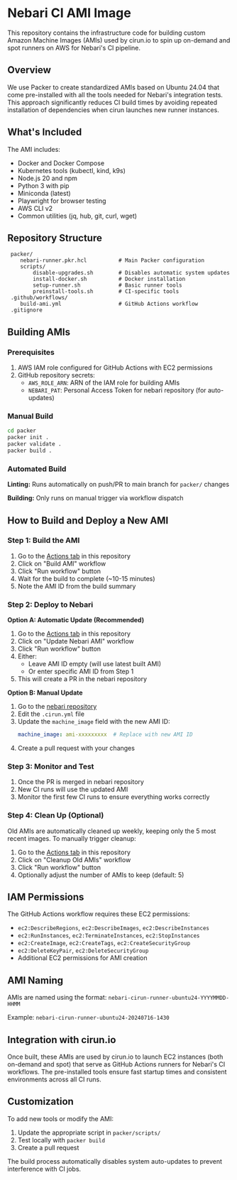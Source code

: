 # Nebari CI AMI Image

This repository contains the infrastructure code for building custom Amazon Machine Images (AMIs) used by cirun.io to spin up on-demand and spot runners on AWS for Nebari's CI pipeline.

## Overview

We use Packer to create standardized AMIs based on Ubuntu 24.04 that come pre-installed with all the tools needed for Nebari's integration tests. This approach significantly reduces CI build times by avoiding repeated installation of dependencies when cirun launches new runner instances.

## What's Included

The AMI includes:
- Docker and Docker Compose
- Kubernetes tools (kubectl, kind, k9s)
- Node.js 20 and npm
- Python 3 with pip
- Miniconda (latest)
- Playwright for browser testing
- AWS CLI v2
- Common utilities (jq, hub, git, curl, wget)

## Repository Structure

```
 packer/
    nebari-runner.pkr.hcl          # Main Packer configuration
    scripts/
        disable-upgrades.sh        # Disables automatic system updates
        install-docker.sh          # Docker installation
        setup-runner.sh            # Basic runner tools
        preinstall-tools.sh        # CI-specific tools
 .github/workflows/
    build-ami.yml                  # GitHub Actions workflow
 .gitignore
```

## Building AMIs

### Prerequisites

1. AWS IAM role configured for GitHub Actions with EC2 permissions
2. GitHub repository secrets:
   - `AWS_ROLE_ARN`: ARN of the IAM role for building AMIs
   - `NEBARI_PAT`: Personal Access Token for nebari repository (for auto-updates)

### Manual Build

```bash
cd packer
packer init .
packer validate .
packer build .
```

### Automated Build

**Linting:** Runs automatically on push/PR to main branch for `packer/` changes

**Building:** Only runs on manual trigger via workflow dispatch

## How to Build and Deploy a New AMI

### Step 1: Build the AMI

1. Go to the [Actions tab](../../actions) in this repository
2. Click on "Build AMI" workflow
3. Click "Run workflow" button
4. Wait for the build to complete (~10-15 minutes)
5. Note the AMI ID from the build summary

### Step 2: Deploy to Nebari

**Option A: Automatic Update (Recommended)**
1. Go to the [Actions tab](../../actions) in this repository
2. Click on "Update Nebari AMI" workflow
3. Click "Run workflow" button
4. Either:
   - Leave AMI ID empty (will use latest built AMI)
   - Or enter specific AMI ID from Step 1
5. This will create a PR in the nebari repository

**Option B: Manual Update**
1. Go to the [nebari repository](https://github.com/nebari-dev/nebari)
2. Edit the `.cirun.yml` file
3. Update the `machine_image` field with the new AMI ID:
   ```yaml
   machine_image: ami-xxxxxxxxx  # Replace with new AMI ID
   ```
4. Create a pull request with your changes

### Step 3: Monitor and Test

1. Once the PR is merged in nebari repository
2. New CI runs will use the updated AMI
3. Monitor the first few CI runs to ensure everything works correctly

### Step 4: Clean Up (Optional)

Old AMIs are automatically cleaned up weekly, keeping only the 5 most recent images. To manually trigger cleanup:

1. Go to the [Actions tab](../../actions) in this repository
2. Click on "Cleanup Old AMIs" workflow
3. Click "Run workflow" button
4. Optionally adjust the number of AMIs to keep (default: 5)

## IAM Permissions

The GitHub Actions workflow requires these EC2 permissions:
- `ec2:DescribeRegions`, `ec2:DescribeImages`, `ec2:DescribeInstances`
- `ec2:RunInstances`, `ec2:TerminateInstances`, `ec2:StopInstances`
- `ec2:CreateImage`, `ec2:CreateTags`, `ec2:CreateSecurityGroup`
- `ec2:DeleteKeyPair`, `ec2:DeleteSecurityGroup`
- Additional EC2 permissions for AMI creation

## AMI Naming

AMIs are named using the format: `nebari-cirun-runner-ubuntu24-YYYYMMDD-HHMM`

Example: `nebari-cirun-runner-ubuntu24-20240716-1430`

## Integration with cirun.io

Once built, these AMIs are used by cirun.io to launch EC2 instances (both on-demand and spot) that serve as GitHub Actions runners for Nebari's CI workflows. The pre-installed tools ensure fast startup times and consistent environments across all CI runs.

## Customization

To add new tools or modify the AMI:

1. Update the appropriate script in `packer/scripts/`
2. Test locally with `packer build`
3. Create a pull request

The build process automatically disables system auto-updates to prevent interference with CI jobs.

